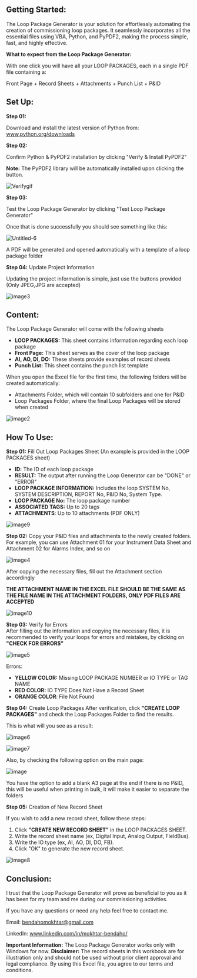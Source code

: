 ## Getting Started:
The Loop Package Generator is your solution for effortlessly automating the creation of commissioning loop packages. It seamlessly incorporates all the essential files using VBA, Python, and PyPDF2, making the process simple, fast, and highly effective.

**What to expect from the Loop Package Generator:** 

With one click you will have all your LOOP PACKAGES, each in a single PDF file containing a:

Front Page + Record Sheets + Attachments + Punch List + P&ID

## Set Up:
**Step 01:**

Download and install the latest version of Python from:
www.python.org/downloads

**Step 02:**

Confirm Python & PyPDF2 installation by clicking "Verify & Install PyPDF2"

**Note:** The PyPDF2 library will be automatically installed upon clicking the button.

![Verifygif](https://github.com/mokhtarbendaho/Loop-Package-Generator/assets/143171867/90efb118-8629-4db9-b1cb-8b38b1a4ef74)


**Step 03:**

Test the Loop Package Generator by clicking "Test Loop Package Generator"

Once that is done successfully you should see something like this:

![Untitled-6](https://github.com/mokhtarbendaho/Loop-Package-Generator/assets/143171867/59ae5f92-4348-4c43-957a-d548a13fc159)

A PDF will be generated and opened automatically with a template of a loop package folder

**Step 04:** Update Project Information

Updating the project information is simple, just use the buttons provided (Only JPEG,JPG are accepted)

![image3](https://github.com/mokhtarbendaho/Loop-Package-Generator/assets/143171867/00979de3-a95d-4d8b-821b-dba4649cdb2a)

## Content:

The Loop Package Generator will come with the following sheets

 - **LOOP PACKAGES:** This sheet contains information regarding each loop package
 - **Front Page:** This sheet serves as the cover of the loop package
 - **AI, AO, DI, DO:** These sheets provide examples of record sheets
 - **Punch List:** This sheet contains the punch list template

When you open the Excel file for the first time, the following folders will be created automatically:
- Attachments Folder, which will contain 10 subfolders and one for P&ID
- Loop Packages Folder, where the final Loop Packages will be stored when created

![image2](https://github.com/mokhtarbendaho/Loop-Package-Generator/assets/143171867/ebbc1890-866b-4399-9d77-05eae934bec2)

## How To Use:

**Step 01:** Fill Out Loop Packages Sheet (An example is provided in the LOOP PACKAGES sheet)

 - **ID:** The ID of each loop package
 - **RESULT:** The output after running the Loop Generator can be "DONE" or "ERROR"
 - **LOOP PACKAGE INFORMATION:** Includes the loop SYSTEM No, SYSTEM DESCRIPTION, REPORT No, P&ID No, System Type.
 - **LOOP PACKAGE No:** The loop package number
 - **ASSOCIATED TAGS:** Up to 20 tags
 - **ATTACHMENTS**: Up to 10 attachments (PDF ONLY)

![image9](https://github.com/mokhtarbendaho/Loop-Package-Generator/assets/143171867/93e1c9c4-a7a5-4a9c-9644-91f930509365)


**Step 02:**
Copy your P&ID files and attachments to the newly created folders. For example, you can use Attachment 01 for your Instrument Data Sheet and Attachment 02 for Alarms Index, and so on

![image4](https://github.com/mokhtarbendaho/Loop-Package-Generator/assets/143171867/fbd54b03-413d-4363-adb5-a45b4a03ad45)

After copying the necessary files, fill out the Attachment section accordingly

**THE ATTACHMENT NAME IN THE EXCEL FILE SHOULD BE THE SAME AS THE FILE NAME IN THE ATTACHMENT FOLDERS, ONLY PDF FILES ARE ACCEPTED**

![image10](https://github.com/mokhtarbendaho/Loop-Package-Generator/assets/143171867/b0a9b7d7-073d-48ad-9b85-29dc8c2e97d1)


**Step 03:** Verify for Errors						
After filling out the information and copying the necessary files, it is recommended to verify your loops for errors and mistakes, by clicking on **"CHECK FOR ERRORS"**

![image5](https://github.com/mokhtarbendaho/Loop-Package-Generator/assets/143171867/a7f0e5a7-8545-40b9-bb7a-4c11e5c65fa5)

Errors:						
 - **YELLOW COLOR:** Missing LOOP PACKAGE NUMBER or IO TYPE or TAG NAME
 - **RED COLOR:** IO TYPE Does Not Have a Record Sheet
 - **ORANGE COLOR**: File Not Found

**Step 04:** Create Loop Packages
After verification, click **"CREATE LOOP PACKAGES"** and check the Loop Packages Folder to find the results.

This is what will you see as a result:

![image6](https://github.com/mokhtarbendaho/Loop-Package-Generator/assets/143171867/f6531380-b885-4df6-9137-ee4ed9ae62e5)

![image7](https://github.com/mokhtarbendaho/Loop-Package-Generator/assets/143171867/57bc013d-9d71-463f-a264-c06d5a4524bc)

Also, by checking the following option on the main page:

![image](https://github.com/mokhtarbendaho/Loop-Package-Generator/assets/143171867/8552dd39-2665-49a7-bd1b-c38c0eee6b22)

 You have the option to add a blank A3 page at the end if there is no P&ID, this will be useful when printing in bulk, it will make it easier to separate the folders

**Step 05:** Creation of New Record Sheet

If you wish to add a new record sheet, follow these steps:
01. Click **"CREATE NEW RECORD SHEET"** in the LOOP PACKAGES SHEET.
02. Write the record sheet name (ex, Digital Input, Analog Output, FieldBus).
03. Write the IO type (ex, AI, AO, DI, DO, FB).
04. Click "OK" to generate the new record sheet.

![image8](https://github.com/mokhtarbendaho/Loop-Package-Generator/assets/143171867/21f5babd-1872-4c49-a4ff-472ccfd99978)

## Conclusion:

I trust that the Loop Package Generator will prove as beneficial to you as it has been for my team and me during our commissioning activities.

If you have any questions or need any help feel free to contact me.

Email: bendahomokhtar@gmail.com

LinkedIn: www.linkedin.com/in/mokhtar-bendaho/

**Important Information:** The Loop Package Generator works only with Windows for now.
**Disclaimer:** The record sheets in this workbook are for illustration only and should not be used without prior client approval and legal compliance. By using this Excel file, you agree to our terms and conditions.
